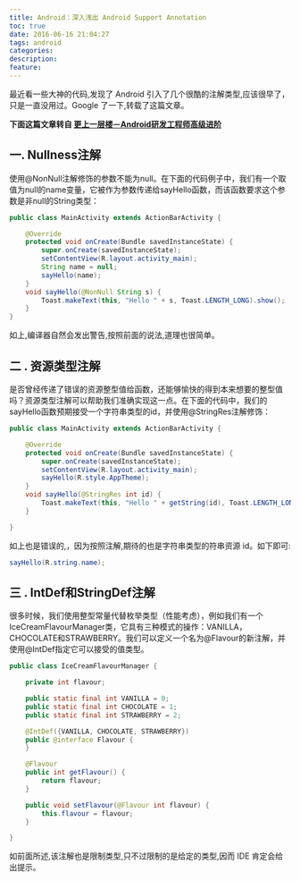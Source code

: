 ```yaml
---
title: Android：深入浅出 Android Support Annotation
toc: true
date: 2016-06-16 21:04:27
tags: android
categories:
description:
feature:
---
```


最近看一些大神的代码,发现了 Android 引入了几个很酷的注解类型,应该很早了，只是一直没用过。Google 了一下,转载了这篇文章。

<!--more-->

**下面这篇文章转自 [更上一层楼－Android研发工程师高级进阶](https://asce1885.gitbooks.io/android-rd-senior-advanced/content/shen_ru_qian_chu_android_support_annotations.html)**

##  一.  Nullness注解

使用@NonNull注解修饰的参数不能为null。在下面的代码例子中，我们有一个取值为null的name变量，它被作为参数传递给sayHello函数，而该函数要求这个参数是非null的String类型：

``` java
public class MainActivity extends ActionBarActivity {

    @Override
    protected void onCreate(Bundle savedInstanceState) {
        super.onCreate(savedInstanceState);
        setContentView(R.layout.activity_main);
        String name = null;
        sayHello(name);
    }
    void sayHello(@NonNull String s) {
        Toast.makeText(this, "Hello " + s, Toast.LENGTH_LONG).show();
    }
}
```

如上,编译器自然会发出警告,按照前面的说法,道理也很简单。

## 二 . 资源类型注解

是否曾经传递了错误的资源整型值给函数，还能够愉快的得到本来想要的整型值吗？资源类型注解可以帮助我们准确实现这一点。在下面的代码中，我们的sayHello函数预期接受一个字符串类型的id，并使用@StringRes注解修饰：

``` java
public class MainActivity extends ActionBarActivity {

    @Override
    protected void onCreate(Bundle savedInstanceState) {
        super.onCreate(savedInstanceState);
        setContentView(R.layout.activity_main);
        sayHello(R.style.AppTheme);
    }
    void sayHello(@StringRes int id) {
        Toast.makeText(this, "Hello " + getString(id), Toast.LENGTH_LONG).show();
    }

}
```

如上也是错误的,，因为按照注解,期待的也是字符串类型的符串资源 id。如下即可:

```java
sayHello(R.string.name);
```



## 三 .  IntDef和StringDef注解

很多时候，我们使用整型常量代替枚举类型（性能考虑），例如我们有一个IceCreamFlavourManager类，它具有三种模式的操作：VANILLA，CHOCOLATE和STRAWBERRY。我们可以定义一个名为@Flavour的新注解，并使用@IntDef指定它可以接受的值类型。

``` java
public class IceCreamFlavourManager {

    private int flavour;

    public static final int VANILLA = 0;
    public static final int CHOCOLATE = 1;
    public static final int STRAWBERRY = 2;

    @IntDef({VANILLA, CHOCOLATE, STRAWBERRY})
    public @interface Flavour {
    }

    @Flavour
    public int getFlavour() {
        return flavour;
    }

    public void setFlavour(@Flavour int flavour) {
        this.flavour = flavour;
    }

}
```

如前面所述,该注解也是限制类型,只不过限制的是给定的类型,因而 IDE 肯定会给出提示。
